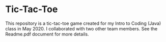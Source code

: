 # Tic-Tac-Toe
This repository is a tic-tac-toe game created for my Intro to Coding (Java) class in May 2020. I collaborated with two other team members.
See the Readme.pdf document for more details.
